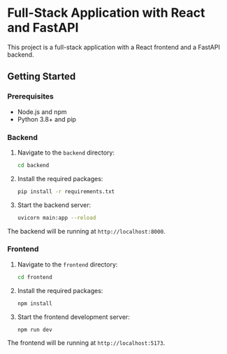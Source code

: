 # Full-Stack Application with React and FastAPI

This project is a full-stack application with a React frontend and a FastAPI backend.

## Getting Started

### Prerequisites

- Node.js and npm
- Python 3.8+ and pip

### Backend

1. Navigate to the `backend` directory:
   ```bash
   cd backend
   ```
2. Install the required packages:
    ```bash
    pip install -r requirements.txt
    ```
3. Start the backend server:
    ```bash
    uvicorn main:app --reload
    ```
The backend will be running at `http://localhost:8000`.

### Frontend

1. Navigate to the `frontend` directory:
    ```bash
    cd frontend
    ```
2. Install the required packages:
    ```bash
    npm install
    ```
3. Start the frontend development server:
    ```bash
    npm run dev
    ```
The frontend will be running at `http://localhost:5173`.
